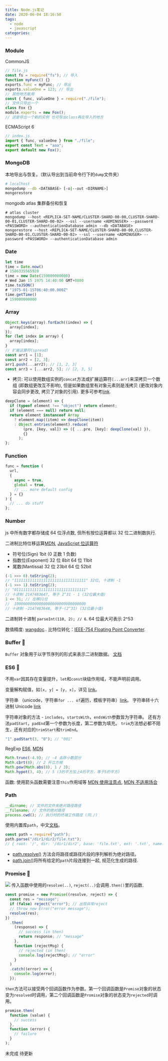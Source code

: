 ```yaml
---
title: Node.js笔记
date: 2020-06-04 18:16:50
tags:
  - node
  - javascript
categories:
---
```


### Module

CommonJS

```js
// file.js
const fs = require("fs"); // 导入
function myFunc() {}
exports.func = myFunc; // 导出
exports.valueOne = 123; // 导出
// 其他地方能用
const { func, valueOne } = require("./file");
// 文件只导出一个
class Fox {}
module.exports = new Fox();
// 这是导出一个新的实例 也可导出class再在导入的地方
```

ECMAScript 6

```js
// index.js
import { func, valueOne } from "./file";
export const Text = "aaa";
export default new Fox();
```

<!-- more -->

### MongoDB

本地导出与恢复。（默认导出到当前命令行下的`dump`文件夹）

```bash
# localhost
mongodump --db <DATABASE> [-o|--out <DIRNAME>]
mongorestore
```

mongodb atlas 集群备份和恢复

```
# atlas cluster
mongodump --host <REPLICA-SET-NAME/CLUSTER-SHARD-00-00,CLUSTER-SHARD-00-01,CLUSTER-SHARD-00-02> --ssl --username <ADMINUSER> --password <PASSWORD> --authenticationDatabase admin --db <DATABASE>
mongorestore --host <REPLICA-SET-NAME/CLUSTER-SHARD-00-00,CLUSTER-SHARD-00-01,CLUSTER-SHARD-00-02> --ssl --username <ADMINUSER> --password <PASSWORD> --authenticationDatabase admin
```

### Date

```javascript
let time
time = Date.now()
# 1586335565920
time = new Date(159000000000)
# Wed Jan 15 1975 14:40:00 GMT+0800
time.toJSON()
# "1975-01-15T06:40:00.000Z"
time.getTime()
# 159000000000
```

### Array

```js
Object.keys(array).forEach((index) => {
  array[index];
});
for (let index in array) {
  array[index];
}
// 扩展运算符(spread)
const arr1 = [1];
const arr2 = [2, 3];
arr1.push(...arr2); // [1, 2, 3]
const arr3 = [...arr2, 5]; // [2, 3, 5]
```

- 拷贝: 可以使用数组实例的`concat`方法或扩展运算符`[...arr]`来深拷贝一个数组 (即数组更改互不影响), 但是如果数组里有对象元素则是浅拷贝 (更改对象内容会同步更改, 拷贝了对象的引用). 更多可参考[link](https://juejin.im/post/5b5dcf8351882519790c9a2e).

```js
deepClone = (element) => {
  if (typeof element !== "object") return element;
  if (element === null) return null;
  return element instanceof Array
    ? element.map((item) => deepClone(item))
    : Object.entries(element).reduce(
        (pre, [key, val]) => ({ ...pre, [key]: deepClone(val) }),
        {}
      );
};
```

### Function

```js
func = function (
  url,
  {
    async = true,
    global = true,
    // ... more default config
  } = {}
) {
  // ... do stuff
};
```

### Number

js 中所有数字都存储成 64 位浮点数, 但所有按位运算都以 32 位二进制数执行.

二进制比特位移运算[MDN](https://developer.mozilla.org/zh-CN/docs/Web/JavaScript/Reference/Operators/Bitwise_Operators#%E6%8C%89%E4%BD%8D%E7%A7%BB%E5%8A%A8%E6%93%8D%E4%BD%9C%E7%AC%A6), [JavaScript 位运算符](https://www.w3school.com.cn/js/js_bitwise.asp)

- 符号位(Sign) 1bit (0 正数 1 负数)
- 指数位(Exponent) 32 位 8bit 64 位 11bit
- 尾数(Mantissa) 32 位 23bit 64 位 52bit

```js
(-1 >>> 0).toString(2);
// "11111111111111111111111111111111" 32位, 十进制 -1
(-1 >>> 1).toString(2);
// "01111111111111111111111111111111"
// 十进制 2147483647, 等于 2^31 - 1 (32位最大值)
1 << 31; // 左移31位
//  10000000000000000000000000000000
// 十进制 -2147483648, 等于-(2^31) (32位最小值)
```

二进制转十进制 `parseInt(110, 2); // 6`. 64 位最大可表示 2^53

数值精度: [wangdoc](https://wangdoc.com/javascript/types/number.html#%E6%95%B0%E5%80%BC%E7%B2%BE%E5%BA%A6).. 比特位转化：[IEEE-754 Floating Point Converter](https://www.h-schmidt.net/FloatConverter/IEEE754.html).

### Buffer 🔨

`Buffer` 对象用于以字节序列的形式来表示二进制数据。 [文档](http://nodejs.cn/api/buffer.html#buffer_buffer)

### ES6 🔨

不用`var`因其存在变量提升，`let`和`const`块级作用域，不能声明前调用。

变量解构赋值，如`[x, y] = [y, x]`，详见 [link](https://es6.ruanyifeng.com/#docs/destructuring)。

字符串 （unicode，字符串`for ... of`遍历，模板字符串）[link](https://es6.ruanyifeng.com/#docs/string)。 字符串转十六进制 Unicode [link](https://stackoverflow.com/questions/21647928/javascript-unicode-string-to-hex)

字符串对象的方法 - `includes`，`startsWith`，`endsWith`参数皆为字符串。
还有方法`padStart`，`padEnd`第一个参数为长度，第二参数为填充。
`trim`方法想必都不陌生，还有对应的`trimStart`和`trimEnd`。

```js
"1".padStart(3, "0"); // "001"
```

RegExp [ES6](https://es6.ruanyifeng.com/#docs/regex), [MDN](https://developer.mozilla.org/zh-CN/docs/Web/JavaScript/Guide/Regular_Expressions)

```js
Math.trunc(-4.9); // -4 去除小数部分
Math.cbrt(8); // 2 开立方根
Math.pow(Math.abs(8), 1 / 3);
Math.hypot(3, 4); // 5 (3的平方加上4的平方，等于5的平方)
```

函数: 使用箭头函数需要注意`this`作用域等 [MDN 使用注意点](https://es6.ruanyifeng.com/#docs/function#%E4%BD%BF%E7%94%A8%E6%B3%A8%E6%84%8F%E7%82%B9), [MDN 不适用场合](https://es6.ruanyifeng.com/#docs/function#%E4%B8%8D%E9%80%82%E7%94%A8%E5%9C%BA%E5%90%88)

### Path

```js
__dirname; // 文件的文件夹绝对路径路径
__filename; // 文件的绝对路径
process.cwd(); // 执行时的终端工作路径 (同./)
```

使用内置库`path`，中文[文档](http://nodejs.cn/api/path.html)。

```js
const path = require("path");
path.parse("/dir1/dir2/file.txt");
// { root: '/', dir: '/dir1/dir2', base: 'file.txt', ext: '.txt', name: 'file' }
```

- [path.resolve()](http://nodejs.cn/api/path.html#path_path_resolve_paths) 方法会将路径或路径片段的序列解析为绝对路径。
- [path.join()](http://nodejs.cn/api/path.html#path_path_join_paths)将所有给定的`path`片段连接到一起, 规范化生成的路径.

### Promise 🔨

![](https://user-gold-cdn.xitu.io/2020/6/27/172f3f34c880afcc?w=543&h=157&f=png&s=14947)
传入函数中使用的`resolve(..)`, `reject(..)`会调用`.then()`里的函数.

```js
const promise = new Promise((resolve, reject) => {
  const res = "message";
  if (false) reject("error"); // 出现异常reject
  // throw new Error("error message");
  resolve(res);
})
  .then(
    (response) => {
      // success (in then)
      return response; // "message"
    },
    function (rejectMsg) {
      // rejected (in then)
      console.log(rejectMsg); // "error"
    }
  )
  .catch((error) => {
    console.log(error);
  });
```

`then`方法可以接受两个回调函数作为参数。第一个回调函数是`Promise`对象的状态变为`resolved`时调用，第二个回调函数是`Promise`对象的状态变为`rejected`时调用。

```js
promise.then(
  function (value) {
    // success
  },
  function (error) {
    // failure
  }
);
```

未完成 待更新
